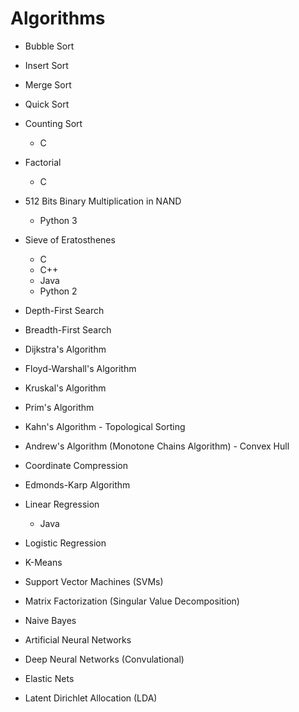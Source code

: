 # Algorithms

- Bubble Sort

- Insert Sort

- Merge Sort

- Quick Sort

- Counting Sort
  - C

- Factorial
  - C
  
- 512 Bits Binary Multiplication in NAND
  - Python 3

- Sieve of Eratosthenes
  - C
  - C++
  - Java
  - Python 2
  
- Depth-First Search

- Breadth-First Search

- Dijkstra's Algorithm

- Floyd-Warshall's Algorithm

- Kruskal's Algorithm

- Prim's Algorithm

- Kahn's Algorithm - Topological Sorting

- Andrew's Algorithm (Monotone Chains Algorithm) - Convex Hull

- Coordinate Compression

- Edmonds-Karp Algorithm

- Linear Regression
  - Java

- Logistic Regression

- K-Means

- Support Vector Machines (SVMs)

- Matrix Factorization (Singular Value Decomposition)

- Naive Bayes

- Artificial Neural Networks

- Deep Neural Networks (Convulational)

- Elastic Nets

- Latent Dirichlet Allocation (LDA)
